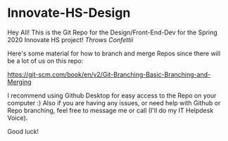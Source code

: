 # Innovate-HS-Design

Hey All! This is the Git Repo for the Design/Front-End-Dev for the Spring 2020 Innovate HS project! *Throws Confettii* 

Here's some material for how to branch and merge Repos since there will be a lot of us on this repo:


https://git-scm.com/book/en/v2/Git-Branching-Basic-Branching-and-Merging


I recommend using Github Desktop for easy access to the Repo on your computer :)
Also if you are having any issues, or need help with Github or Repo branching, feel free to message me or call (I'll do my IT Helpdesk Voice).

Good luck! 
